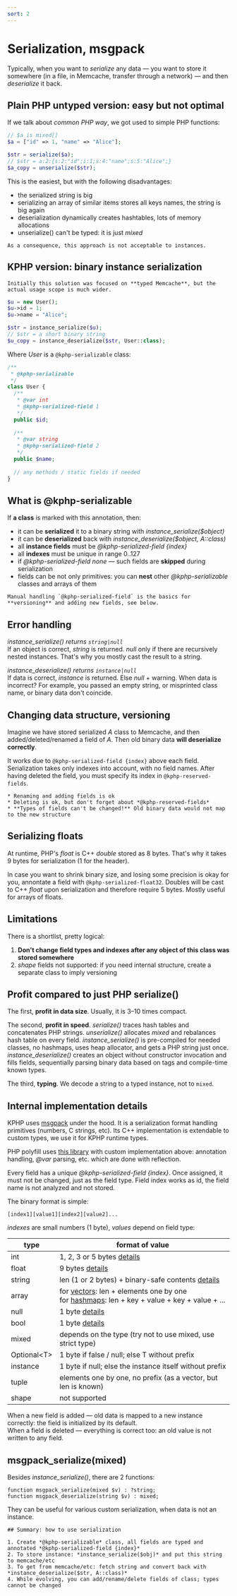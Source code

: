 ```yaml
---
sort: 2
---
```


# Serialization, msgpack

Typically, when you want to *serialize* any data — you want to store it somewhere (in a file, in Memcache, transfer through a network) — and then *deserialize* it back.


## Plain PHP untyped version: easy but not optimal

If we talk about *common PHP way*, we got used to simple PHP functions:
```php
// $a is mixed[]
$a = ["id" => 1, "name" => "Alice"];

$str = serialize($a);
// $str = a:2:{s:2:"id";i:1;s:4:"name";s:5:"Alice";}
$a_copy = unserialize($str);
```
This is the easiest, but with the following disadvantages:
* the serialized string is big
* serializing an array of similar items stores all keys names, the string is big again
* deserialization dynamically creates hashtables, lots of memory allocations
* unserialize() can't be typed: it is just *mixed*

```warning
As a consequence, this approach is not acceptable to instances.
```


## KPHP version: binary instance serialization

```note
Initially this solution was focused on **typed Memcache**, but the actual usage scope is much wider.
```

```php
$u = new User();
$u->id = 1;
$u->name = "Alice";

$str = instance_serialize($u);
// $str = a short binary string
$u_copy = instance_deserialize($str, User::class);
```

Where *User* is a `@kphp-serializable` class:
```php
/**
 * @kphp-serializable
 */
class User {
  /**
   * @var int
   * @kphp-serialized-field 1
   */
  public $id;
 
  /**
   * @var string
   * @kphp-serialized-field 2
   */
  public $name;
 
  // any methods / static fields if needed
}
```


## What is @kphp-serializable

If **a class** is marked with this annotation, then:
* it can be **serialized** it to a binary string with *instance_serialize($object)*
* it can be **deserialized** back with *instance_deserialize($object, A::class)*
* all **instance fields** must be *@kphp-serialized-field {index}*
* all **indexes** must be unique in range 0..127
* if *@kphp-serialized-field none* — such fields are **skipped** during serialization
* fields can be not only primitives: you can **nest** other *@kphp-serializable* classes and arrays of them

```note
Manual handling `@kphp-serialized-field` is the basics for **versioning** and adding new fields, see below.
```


## Error handling

*instance_serialize() returns `string|null`*  
If an object is correct, *string* is returned. *null* only if there are recursively nested instances. That's why you mostly cast the result to a string.

*instance_deserialize() returns `instance|null`*  
If data is correct, *instance* is returned. Else *null* + warning. When data is incorrect? For example, you passed an empty string, or misprinted class name, or binary data don't coincide.


## Changing data structure, versioning

Imagine we have stored serialized *A* class to Memcache, and then added/deleted/renamed a field of *A*. 
Then old binary data **will deserialize correctly**.

It works due to `@kphp-serialized-field {index}` above each field. Serialization takes only indexes into account, with no field names. 
After having deleted the field, you must specify its index in `@kphp-reserved-fields`.

```tip
* Renaming and adding fields is ok
* Deleting is ok, but don't forget about *@kphp-reserved-fields*
* **Types of fields can't be changed!** Old binary data would not map to the new structure
```


## Serializing floats

At runtime, PHP's *float* is C++ *double* stored as 8 bytes. That's why it takes 9 bytes for serialization (1 for the header).

In case you want to shrink binary size, and losing some precision is okay for you, annontate a field with `@kphp-serialized-float32`. Doubles will be cast to C++ *float* upon serialization and therefore require 5 bytes. Mostly useful for arrays of floats.


## Limitations

There is a shortlist, pretty logical:

1. **Don't change field types and indexes after any object of this class was stored somewhere**
2. *shape* fields not supported: if you need internal structure, create a separate class to imply versioning


## Profit compared to just PHP serialize()

The first, **profit in data size**. 
Usually, it is 3–10 times compact.

The second, **profit in speed**. 
*serialize()* traces hash tables and concatenates PHP strings. 
*unserialize()* allocates *mixed* and rebalances hash table on every field. 
*instance_serialize()* is pre-compiled for needed classes, no hashmaps, uses heap allocator, and gets a PHP string just once. 
*instance_deserialize()* creates an object without constructor invocation and fills fields, sequentially parsing binary data based on tags and compile-time known types.

The third, **typing**. 
We decode a string to a typed instance, not to `mixed`. 


## Internal implementation details

KPHP uses [msgpack](https://msgpack.org/) under the hood. It is a serialization format handling primitives (numbers, C strings, etc). 
Its C++ implementation is extendable to custom types, we use it for KPHP runtime types. 

PHP polyfill uses [this library](https://github.com/rybakit/msgpack.php) with custom implementation above: 
annotation handling, *@var* parsing, etc. which are done with reflection.

Every field has a unique *@kphp-serialized-field {index}*. Once assigned, it must not be changed, just as the field type. 
Field index works as id, the field name is not analyzed and not stored.

The binary format is simple:
```
[index1][value1][index2][value2]...
```

*indexes* are small numbers (1 byte), *values* depend on field type:

<table>
<thead>
<tr><th>type</th><th>format of value</th></tr>
</thead>
<tr>
    <td>int</td>
    <td>1, 2, 3 or 5 bytes
        <a class="i-details" href="https://github.com/msgpack/msgpack/blob/master/spec.md#int-format-family">details</a></td>
</tr>
<tr>
    <td>float</td>
    <td>9 bytes
        <a class="i-details" href="https://github.com/msgpack/msgpack/blob/master/spec.md#float-format-family">details</a></td>
</tr>
<tr>
    <td>string</td>
    <td>len (1 or 2 bytes) + binary-safe contents
        <a class="i-details" href="https://github.com/msgpack/msgpack/blob/master/spec.md#str-format-family">details</a></td>
</tr>
<tr>
    <td>array</td>
    <td>for <a href="https://github.com/msgpack/msgpack/blob/master/spec.md#array-format-family">vectors</a>: len + elements one by one<br>
        for <a href="https://github.com/msgpack/msgpack/blob/master/spec.md#map-format-family">hashmaps</a>: len + key + value + key + value + ...</td>
</tr>
<tr>
    <td>null</td>
    <td>1 byte
        <a class="i-details" href="https://github.com/msgpack/msgpack/blob/master/spec.md#nil-format">details</a></td>
</tr>
<tr>
    <td>bool</td>
    <td>1 byte
        <a class="i-details" href="https://github.com/msgpack/msgpack/blob/master/spec.md#bool-format-family">details</a></td>
</tr>
<tr>
    <td>mixed</td>
    <td>depends on the type (try not to use mixed, use strict type)</td>
</tr>
<tr>
    <td>Optional&lt;T&gt;</td>
    <td>1 byte if false / null; else T without prefix</td>
</tr>
<tr>
    <td>instance</td>
    <td>1 byte if null; else the instance itself without prefix</td>
</tr>
<tr>
    <td>tuple</td>
    <td>elements one by one, no prefix (as a vector, but len is known)</td>
</tr>
<tr>
    <td>shape</td>
    <td>not supported</td>
</tr>
</table>

When a new field is added — old data is mapped to a new instance correctly: the field is initialized by its default.  
When a field is deleted — everything is correct too: an old value is not written to any field.


## msgpack_serialize(mixed)

Besides *instance_serialize()*, there are 2 functions:
```
function msgpack_serialize(mixed $v) : ?string;
function msgpack_deserialize(string $v) : mixed;
```
They can be useful for various custom serialization, when data is not an instance. 


```tip
## Summary: how to use serialization

1. Create *@kphp-serializable* class, all fields are typed and annotated *@kphp-serialized-field {index}*
2. To store instance: *instance_serialize($obj)* and put this string to memcache/etc
3. To get from memcache/etc: fetch string and convert back with *instance_deserialize($str, A::class)*
4. While evolving, you can add/rename/delete fields of class; types cannot be changed
```

